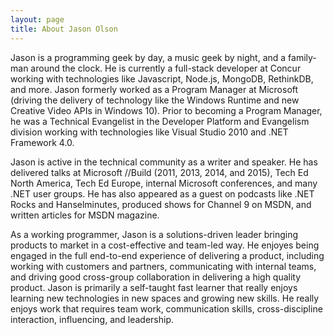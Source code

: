 ```yaml
---
layout: page
title: About Jason Olson
---
```


Jason is a programming geek by day, a music geek by night, and a family-man around the clock. He is currently a full-stack developer at Concur working with technologies like Javascript, Node.js, MongoDB, RethinkDB, and more. Jason formerly worked as a Program Manager at Microsoft (driving the delivery of technology like the Windows Runtime and new Creative Video APIs in Windows 10). Prior to becoming a Program Manager, he was a Technical Evangelist in the Developer Platform and Evangelism division working with technologies like Visual Studio 2010 and .NET Framework 4.0.

Jason is active in the technical community as a writer and speaker. He has delivered talks at Microsoft //Build (2011, 2013, 2014, and 2015), Tech Ed North America, Tech Ed Europe, internal Microsoft conferences, and many .NET user groups. He has also appeared as a guest on podcasts like .NET Rocks and Hanselminutes, produced shows for Channel 9 on MSDN, and written articles for MSDN magazine.

As a working programmer, Jason is a solutions-driven leader bringing products to market in a cost-effective and team-led way. He enjoyes being engaged in the full end-to-end experience of delivering a product, including working with customers and partners, communicating with internal teams, and driving good cross-group collaboration in delivering a high quality product. Jason is primarily a self-taught fast learner that really enjoys learning new technologies in new spaces and growing new skills. He really enjoys work that requires team work, communication skills, cross-discipline interaction, influencing, and leadership.
